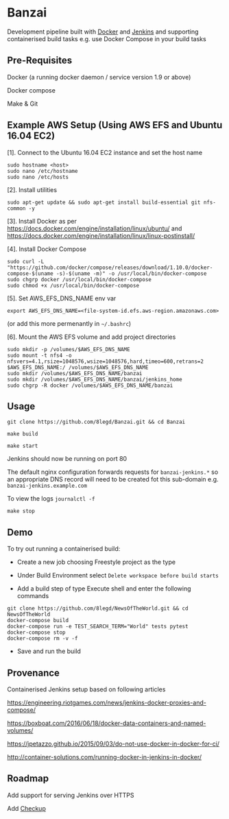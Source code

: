 # Banzai

Development pipeline built with [Docker](https://www.docker.com/) and [Jenkins](https://jenkins.io/) and supporting containerised build tasks e.g. use Docker Compose in your build tasks

## Pre-Requisites

Docker (a running docker daemon / service version 1.9 or above)

Docker compose

Make & Git

## Example AWS Setup (Using AWS EFS and Ubuntu 16.04 EC2)

[1]. Connect to the Ubuntu 16.04 EC2 instance and set the host name
```
sudo hostname <host>
sudo nano /etc/hostname
sudo nano /etc/hosts
```

[2]. Install utilities
```
sudo apt-get update && sudo apt-get install build-essential git nfs-common -y
```

[3]. Install Docker as per https://docs.docker.com/engine/installation/linux/ubuntu/ and https://docs.docker.com/engine/installation/linux/linux-postinstall/

[4]. Install Docker Compose
```
sudo curl -L "https://github.com/docker/compose/releases/download/1.10.0/docker-compose-$(uname -s)-$(uname -m)" -o /usr/local/bin/docker-compose
sudo chgrp docker /usr/local/bin/docker-compose
sudo chmod +x /usr/local/bin/docker-compose
```

[5]. Set AWS_EFS_DNS_NAME env var
```
export AWS_EFS_DNS_NAME=<file-system-id.efs.aws-region.amazonaws.com>
```
(or add this more permenantly in `~/.bashrc`)

[6]. Mount the AWS EFS volume and add project directories
```
sudo mkdir -p /volumes/$AWS_EFS_DNS_NAME
sudo mount -t nfs4 -o nfsvers=4.1,rsize=1048576,wsize=1048576,hard,timeo=600,retrans=2 $AWS_EFS_DNS_NAME:/ /volumes/$AWS_EFS_DNS_NAME
sudo mkdir /volumes/$AWS_EFS_DNS_NAME/banzai
sudo mkdir /volumes/$AWS_EFS_DNS_NAME/banzai/jenkins_home
sudo chgrp -R docker /volumes/$AWS_EFS_DNS_NAME/banzai
```


## Usage

`git clone https://github.com/8legd/Banzai.git && cd Banzai`

`make build`

`make start`

Jenkins should now be running on port 80

The default nginx configuration forwards requests for `banzai-jenkins.*` so an appropriate DNS record will need to be created fot this sub-domain e.g. `banzai-jenkins.example.com`

To view the logs `journalctl -f`

`make stop`

## Demo

To try out running a containerised build:

- Create a new job choosing Freestyle project as the type

- Under Build Environment select `Delete workspace before build starts`

- Add a build step of type Execute shell and enter the following commands
```
git clone https://github.com/8legd/NewsOfTheWorld.git && cd NewsOfTheWorld
docker-compose build
docker-compose run -e TEST_SEARCH_TERM="World" tests pytest
docker-compose stop
docker-compose rm -v -f
```

- Save and run the build

## Provenance

Containerised Jenkins setup based on following articles

https://engineering.riotgames.com/news/jenkins-docker-proxies-and-compose/

https://boxboat.com/2016/06/18/docker-data-containers-and-named-volumes/

https://jpetazzo.github.io/2015/09/03/do-not-use-docker-in-docker-for-ci/

http://container-solutions.com/running-docker-in-jenkins-in-docker/

## Roadmap

Add support for serving Jenkins over HTTPS

Add [Checkup](https://github.com/sourcegraph/checkup)
